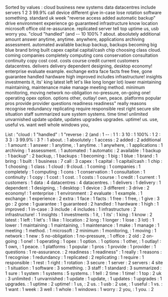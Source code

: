 Sorted by values :
cloud business new systems data datacentres include servers 1 2 3 99.9% call device different give in-case lose rotation software something. standard uk week "reverse access added automatic backup" drive environment experience go guaranteed infrastructure know location microsoft office old re-assurance. replicated server tell top uptime us, usb worry you. "cloud "handled" (and -- 10 100% ? about. absolutely additional amount answer anytime, anytime. anywhere, applications archiving assessment. automated available backup backup, backups becoming big blue brand bring built capex capital capital/cash chip choosing class cloud. coming companies completely computing cons conservation consultation continuity copy cost cost. costs course credit current customers datacentres. delivers delivery dependent designing, desktop economy! enterprise evaluate example. exchange extra face facts free free, gone guarantee handled hardware high improved includes infrastructure! insights investments it, its' king latest left let's like long longer lot) lower maintaining maintaining, maintenance make manage meeting method. minimum monitoring, moving network no-obligation no-pressure, on-going one! operating opex option. options other, outlay! own, peace. platforms popular pros provide provider questions readiness readiness" really reasons recognise redundancy replicating require responsible rest right secure site situation staff summarized sure system systems. time time! unlimited unvarnished update update, updates upgrades upgrades. uptime! us. use, useful vs. want well whole windows you, 

List :
"cloud : 1
"handled" : 1
"reverse : 2
(and : 1
-- : 1
1 : 3
10 : 1
100% : 1
2 : 3
3 : 3
99.9% : 3
? : 1
about. : 1
absolutely : 1
access : 2
added : 2
additional : 1
amount : 1
answer : 1
anytime, : 1
anytime. : 1
anywhere, : 1
applications : 1
archiving : 1
assessment. : 1
automated : 1
automatic : 2
available : 1
backup : 1
backup" : 2
backup, : 1
backups : 1
becoming : 1
big : 1
blue : 1
brand : 1
bring : 1
built : 1
business : 7
call : 3
capex : 1
capital : 1
capital/cash : 1
chip : 1
choosing : 1
class : 1
cloud : 9
cloud. : 1
coming : 1
companies : 1
completely : 1
computing : 1
cons : 1
conservation : 1
consultation : 1
continuity : 1
copy : 1
cost : 1
cost. : 1
costs : 1
course : 1
credit : 1
current : 1
customers : 1
data : 4
datacentres : 4
datacentres. : 1
delivers : 1
delivery : 1
dependent : 1
designing, : 1
desktop : 1
device : 3
different : 3
drive : 2
economy! : 1
enterprise : 1
environment : 2
evaluate : 1
example. : 1
exchange : 1
experience : 2
extra : 1
face : 1
facts : 1
free : 1
free, : 1
give : 3
go : 2
gone : 1
guarantee : 1
guaranteed : 2
handled : 1
hardware : 1
high : 1
improved : 1
in-case : 3
include : 4
includes : 1
infrastructure : 2
infrastructure! : 1
insights : 1
investments : 1
it, : 1
its' : 1
king : 1
know : 2
latest : 1
left : 1
let's : 1
like : 1
location : 2
long : 1
longer : 1
lose : 3
lot) : 1
lower : 1
maintaining : 1
maintaining, : 1
maintenance : 1
make : 1
manage : 1
meeting : 1
method. : 1
microsoft : 2
minimum : 1
monitoring, : 1
moving : 1
network : 1
new : 5
no-obligation : 1
no-pressure, : 1
office : 2
old : 2
on-going : 1
one! : 1
operating : 1
opex : 1
option. : 1
options : 1
other, : 1
outlay! : 1
own, : 1
peace. : 1
platforms : 1
popular : 1
pros : 1
provide : 1
provider : 1
questions : 1
re-assurance. : 2
readiness : 1
readiness" : 1
really : 1
reasons : 1
recognise : 1
redundancy : 1
replicated : 2
replicating : 1
require : 1
responsible : 1
rest : 1
right : 1
rotation : 3
secure : 1
server : 2
servers : 4
site : 1
situation : 1
software : 3
something. : 3
staff : 1
standard : 3
summarized : 1
sure : 1
system : 1
systems : 5
systems. : 1
tell : 2
time : 1
time! : 1
top : 2
uk : 3
unlimited : 1
unvarnished : 1
update : 1
update, : 1
updates : 1
upgrades : 1
upgrades. : 1
uptime : 2
uptime! : 1
us, : 2
us. : 1
usb : 2
use, : 1
useful : 1
vs. : 1
want : 1
week : 3
well : 1
whole : 1
windows : 1
worry : 2
you, : 1
you. : 2

